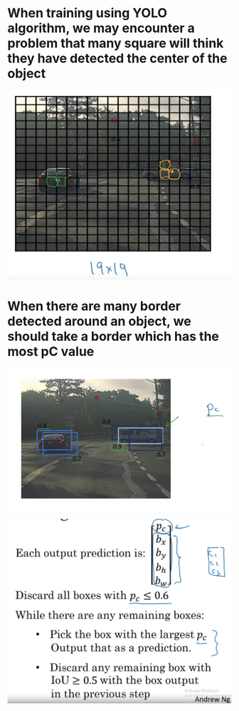 # When training using YOLO algorithm, we may encounter a problem that many square will think they have detected the center of the object

![yolo-problem](yolo-problem.png)

# When there are many border detected around an object, we should take a border which has the most pC value

![yolo-problem2](yolo-problem2.png)

![non-max-supression](non-max-supression.png)